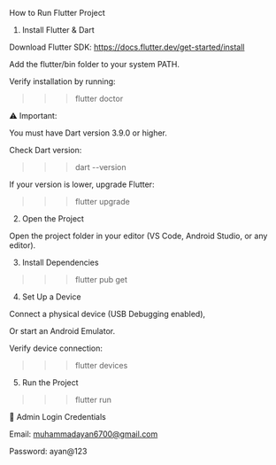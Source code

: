    How to Run Flutter Project

1. Install Flutter & Dart

Download Flutter SDK: https://docs.flutter.dev/get-started/install

Add the flutter/bin folder to your system PATH.

Verify installation by running:

>>> flutter doctor

⚠️ Important:

You must have Dart version 3.9.0 or higher.

Check Dart version:

>>> dart --version

If your version is lower, upgrade Flutter:

>>> flutter upgrade

2. Open the Project

Open the project folder in your editor (VS Code, Android Studio, or any editor).

3. Install Dependencies

>>> flutter pub get

4. Set Up a Device

Connect a physical device (USB Debugging enabled),

Or start an Android Emulator.

Verify device connection:

>>> flutter devices

5. Run the Project

>>> flutter run

🔑 Admin Login Credentials

Email: muhammadayan6700@gmail.com

Password: ayan@123
